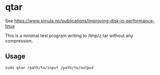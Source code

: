 # qtar

See https://www.simula.no/publications/improving-disk-io-performance-linux

This is a minimal test program writing to /tmp/z.tar without any compression.

## Usage

    sudo qtar /path/to/input /path/to/output
